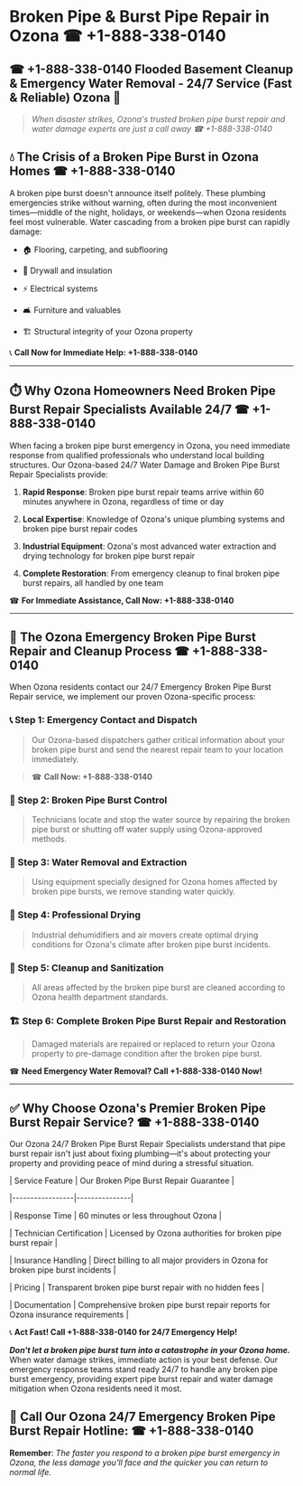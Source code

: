 # Broken Pipe & Burst Pipe Repair in Ozona ☎ +1-888-338-0140  
## ☎ +1-888-338-0140 Flooded Basement Cleanup & Emergency Water Removal - 24/7 Service (Fast & Reliable) Ozona 🚨  

> *When disaster strikes, Ozona's trusted broken pipe burst repair and water damage experts are just a call away ☎ +1-888-338-0140*  

## 💧 The Crisis of a Broken Pipe Burst in Ozona Homes ☎ +1-888-338-0140  

A broken pipe burst doesn't announce itself politely. These plumbing emergencies strike without warning, often during the most inconvenient times—middle of the night, holidays, or weekends—when Ozona residents feel most vulnerable. Water cascading from a broken pipe burst can rapidly damage:  

* 🏠 Flooring, carpeting, and subflooring  
* 🧱 Drywall and insulation  
* ⚡ Electrical systems  
* 🛋️ Furniture and valuables  
* 🏗️ Structural integrity of your Ozona property  

📞 **Call Now for Immediate Help: +1-888-338-0140**  

---  

## ⏱️ Why Ozona Homeowners Need Broken Pipe Burst Repair Specialists Available 24/7 ☎ +1-888-338-0140  

When facing a broken pipe burst emergency in Ozona, you need immediate response from qualified professionals who understand local building structures. Our Ozona-based 24/7 Water Damage and Broken Pipe Burst Repair Specialists provide:  

1. **Rapid Response**: Broken pipe burst repair teams arrive within 60 minutes anywhere in Ozona, regardless of time or day  
2. **Local Expertise**: Knowledge of Ozona's unique plumbing systems and broken pipe burst repair codes  
3. **Industrial Equipment**: Ozona's most advanced water extraction and drying technology for broken pipe burst repair  
4. **Complete Restoration**: From emergency cleanup to final broken pipe burst repairs, all handled by one team  

☎ **For Immediate Assistance, Call Now: +1-888-338-0140**  

---  

## 🔧 The Ozona Emergency Broken Pipe Burst Repair and Cleanup Process ☎ +1-888-338-0140  

When Ozona residents contact our 24/7 Emergency Broken Pipe Burst Repair service, we implement our proven Ozona-specific process:  

### 📞 Step 1: Emergency Contact and Dispatch  
> Our Ozona-based dispatchers gather critical information about your broken pipe burst and send the nearest repair team to your location immediately.  
> ☎ **Call Now: +1-888-338-0140**  

### 🚿 Step 2: Broken Pipe Burst Control  
> Technicians locate and stop the water source by repairing the broken pipe burst or shutting off water supply using Ozona-approved methods.  

### 🌊 Step 3: Water Removal and Extraction  
> Using equipment specially designed for Ozona homes affected by broken pipe bursts, we remove standing water quickly.  

### 💨 Step 4: Professional Drying  
> Industrial dehumidifiers and air movers create optimal drying conditions for Ozona's climate after broken pipe burst incidents.  

### 🧼 Step 5: Cleanup and Sanitization  
> All areas affected by the broken pipe burst are cleaned according to Ozona health department standards.  

### 🏗️ Step 6: Complete Broken Pipe Burst Repair and Restoration  
> Damaged materials are repaired or replaced to return your Ozona property to pre-damage condition after the broken pipe burst.  

☎ **Need Emergency Water Removal? Call +1-888-338-0140 Now!**  

---  

## ✅ Why Choose Ozona's Premier Broken Pipe Burst Repair Service? ☎ +1-888-338-0140  

Our Ozona 24/7 Broken Pipe Burst Repair Specialists understand that pipe burst repair isn't just about fixing plumbing—it's about protecting your property and providing peace of mind during a stressful situation.  

| Service Feature | Our Broken Pipe Burst Repair Guarantee |  
|-----------------|---------------|  
| Response Time | 60 minutes or less throughout Ozona |  
| Technician Certification | Licensed by Ozona authorities for broken pipe burst repair |  
| Insurance Handling | Direct billing to all major providers in Ozona for broken pipe burst incidents |  
| Pricing | Transparent broken pipe burst repair with no hidden fees |  
| Documentation | Comprehensive broken pipe burst repair reports for Ozona insurance requirements |  

📞 **Act Fast! Call +1-888-338-0140 for 24/7 Emergency Help!**  

***Don't let a broken pipe burst turn into a catastrophe in your Ozona home.*** When water damage strikes, immediate action is your best defense. Our emergency response teams stand ready 24/7 to handle any broken pipe burst emergency, providing expert pipe burst repair and water damage mitigation when Ozona residents need it most.  

## 📱 Call Our Ozona 24/7 Emergency Broken Pipe Burst Repair Hotline: ☎ +1-888-338-0140  

**Remember**: *The faster you respond to a broken pipe burst emergency in Ozona, the less damage you'll face and the quicker you can return to normal life.*